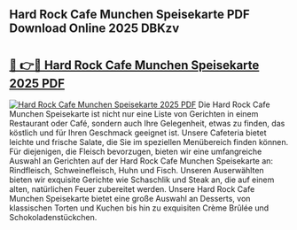 ## Hard Rock Cafe Munchen Speisekarte PDF Download Online 2025 DBKzv

# <h2><a href="http://gcb9m2.nevu.top/?p=Hard+Rock+Cafe+Munchen+Speisekarte">🔗 👉🔴 Hard Rock Cafe Munchen Speisekarte 2025 PDF</a></h2>

[![Hard Rock Cafe Munchen Speisekarte 2025 PDF](https://i.imgur.com/dBaPXMq.png)](http://gcb9m2.nevu.top/?p=Hard+Rock+Cafe+Munchen+Speisekarte)
Die Hard Rock Cafe Munchen Speisekarte ist nicht nur eine Liste von Gerichten in einem Restaurant oder Café, sondern auch Ihre Gelegenheit, etwas zu finden, das köstlich und für Ihren Geschmack geeignet ist. Unsere Cafeteria bietet leichte und frische Salate, die Sie im speziellen Menübereich finden können. Für diejenigen, die Fleisch bevorzugen, bieten wir eine umfangreiche Auswahl an Gerichten auf der Hard Rock Cafe Munchen Speisekarte an: Rindfleisch, Schweinefleisch, Huhn und Fisch. Unseren Auserwählten bieten wir exquisite Gerichte wie Schaschlik und Steak an, die auf einem alten, natürlichen Feuer zubereitet werden. Unsere Hard Rock Cafe Munchen Speisekarte bietet eine große Auswahl an Desserts, von klassischen Torten und Kuchen bis hin zu exquisiten Crème Brûlée und Schokoladenstückchen.
